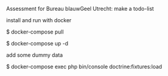 Assessment for Bureau blauwGeel Utrecht: make a todo-list

install and run with docker

$ docker-compose pull

$ docker-compose up -d

add some dummy data

$ docker-compose exec php bin/console doctrine:fixtures:load
